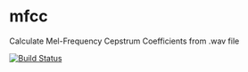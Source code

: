 # mfcc

Calculate Mel-Frequency Cepstrum Coefficients from .wav file

[![Build Status](https://travis-ci.org/hiroyam/svm.svg?branch=master)](https://travis-ci.org/hiroyam/svm)
